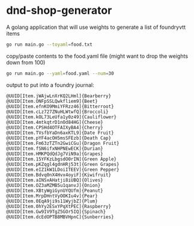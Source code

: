 # dnd-shop-generator
A golang application that will use weights to generate a list of foundryvtt items

```bash
go run main.go --toyaml=food.txt
```

copy/paste contents to the food.yaml file (might want to drop the weights down from 100)

```bash
go run main.go --yaml=food.yaml --num=30
```

output to put into a foundry journal:

```
@UUID[Item.jWAjwLnXrKQ2LHml]{Bearberry}
@UUID[Item.ONFpSSLQwkfliem9]{Beet}
@UUID[Item.efnKO9MmiYFRzz46]{Bitterroot}
@UUID[Item.cLz727ZNuHLWtwfQ]{Broccoli}
@UUID[Item.kOL73LeUfa1y0z49]{Cauliflower}
@UUID[Item.4mtkqtrD1nOd84HG]{Cheese}
@UUID[Item.CPSHd4OTFAIXyBA4]{Cherry}
@UUID[Item.TVsfbYaDn6axKTL9]{Date Fruit}
@UUID[Item.pYF4acOH5msSFEzb]{Death Cap}
@UUID[Item.Fm63zTZTn2GwiCGu]{Dragon Fruit}
@UUID[Item.fSN6ifxNHPNEwECK]{Durian}
@UUID[Item.HMKPQdQdJg7ViN9a]{Grapes}
@UUID[Item.15YFKzLbgsdO0rIN]{Green Apple}
@UUID[Item.pKZqgl4gdnHRj53t]{Green Grapes}
@UUID[Item.eIZ1kW1LDoiITEEV]{Green Pepper}
@UUID[Item.Bdvq0nX4Hvx4oyiF]{Kiwifruit}
@UUID[Item.aINSxAHatji8iUBQ]{Olives}
@UUID[Item.OZ3aMZMB5u1qanvJ]{Onion}
@UUID[Item.XBtyWgiGynUYQUfm]{Peanut}
@UUID[Item.MrpDHntVyOOKIu4v]{Pear}
@UUID[Item.0EqA9ji9s11WyjbZ]{Plum}
@UUID[Item.0hYy2ESxYPqXtPEC]{Raspberry}
@UUID[Item.Gw9IV9TgZ5GOr5IQ]{Spinach}
@UUID[Item.dcEdOPTB8MBVHpnC]{Sunberries}
```